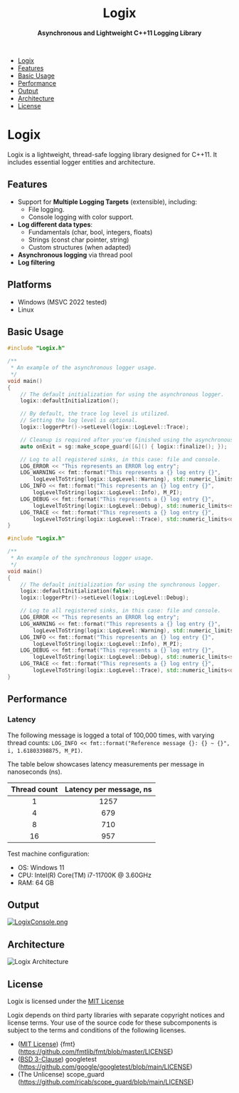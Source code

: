 <div align="center">
  <h1>Logix</h1>
  <p><b>Asynchronous and Lightweight C++11 Logging Library</b></p>
</div>

<br>

- [Logix](#logix)
- [Features](#features)
- [Basic Usage](#basic-usage)
- [Performance](#performance)
- [Output](#output)
- [Architecture](#architecture)
- [License](#license)

# Logix
Logix is a lightweight, thread-safe logging library designed for C++11.
It includes essential logger entities and architecture.

## Features
 - Support for **Multiple Logging Targets** (extensible), including:
	- File logging.
	- Console logging with color support.
 - **Log different data types**:
   - Fundamentals (char, bool, integers, floats)
   - Strings (const char pointer, string)
   - Custom structures (when adapted)
 - **Asynchronous logging** via thread pool
 - **Log filtering**
 
## Platforms
* Windows (MSVC 2022 tested)
* Linux

## Basic Usage
```c++
#include "Logix.h"

/** 
 * An example of the asynchronous logger usage.
 */
void main()
{
	// The default initialization for using the asynchronous logger.
	logix::defaultInitialization();

	// By default, the trace log level is utilized.
	// Setting the log level is optional.
	logix::loggerPtr()->setLevel(logix::LogLevel::Trace);

	// Cleanup is required after you've finished using the asynchronous logger.
	auto onExit = sg::make_scope_guard([&]() { logix::finalize(); });

	// Log to all registered sinks, in this case: file and console.
	LOG_ERROR << "This represents an ERROR log entry";
	LOG_WARNING << fmt::format("This represents a {} log entry {}",
		logLevelToString(logix::LogLevel::Warning), std::numeric_limits<int>::min());
	LOG_INFO << fmt::format("This represents an {} log entry {}",
		logLevelToString(logix::LogLevel::Info), M_PI);
	LOG_DEBUG << fmt::format("This represents a {} log entry {}",
		logLevelToString(logix::LogLevel::Debug), std::numeric_limits<size_t>::max());
	LOG_TRACE << fmt::format("This represents a {} log entry {}",
		logLevelToString(logix::LogLevel::Trace), std::numeric_limits<double>::max());
}
```

```c++
#include "Logix.h"

/**
 * An example of the synchronous logger usage.
 */
void main()
{
	// The default initialization for using the synchronous logger.
	logix::defaultInitialization(false);
	logix::loggerPtr()->setLevel(logix::LogLevel::Debug);

	// Log to all registered sinks, in this case: file and console.
	LOG_ERROR << "This represents an ERROR log entry";
	LOG_WARNING << fmt::format("This represents a {} log entry {}",
		logLevelToString(logix::LogLevel::Warning), std::numeric_limits<int>::min());
	LOG_INFO << fmt::format("This represents an {} log entry {}",
		logLevelToString(logix::LogLevel::Info), M_PI);
	LOG_DEBUG << fmt::format("This represents a {} log entry {}",
		logLevelToString(logix::LogLevel::Debug), std::numeric_limits<size_t>::max());
	LOG_TRACE << fmt::format("This represents a {} log entry {}",
		logLevelToString(logix::LogLevel::Trace), std::numeric_limits<double>::max());
}
```
## Performance

### Latency

The following message is logged a total of 100,000 times, with varying thread counts:
`LOG_INFO << fmt::format("Reference message {}: {} ~ {}", i, 1.61803398875, M_PI)`.

The table below showcases latency measurements per message in nanoseconds (ns).

| Thread count | Latency per message, ns |
|:------------:|:-----------------------:|
|      1       |          1257           |
|      4       |           679           |
|      8       |           710           |
|     16       |           957           |

Test machine configuration:
- OS: Windows 11
- CPU: Intel(R) Core(TM) i7-11700K @ 3.60GHz
- RAM: 64 GB

## Output
[![LogixConsole.png](https://github.com/Naguales/logix/assets/12149564/c35d6ea7-2760-4804-824a-25e0752c8465)](https://github.com/Naguales/logix/assets/12149564/c35d6ea7-2760-4804-824a-25e0752c8465)

## Architecture
![Logix Architecture](https://github.com/Naguales/logix/assets/12149564/6faa2429-2814-4605-bf39-d1bd8531e4c4)

## License
Logix is licensed under the [MIT License](http://opensource.org/licenses/MIT)

Logix depends on third party libraries with separate copyright notices and license terms.
Your use of the source code for these subcomponents is subject to the terms and conditions of the following licenses.

- ([MIT License](http://opensource.org/licenses/MIT)) {fmt} (https://github.com/fmtlib/fmt/blob/master/LICENSE)
- ([BSD 3-Clause](https://opensource.org/license/bsd-3-clause/)) googletest (https://github.com/google/googletest/blob/main/LICENSE)
- (The Unlicense) scope_guard (https://github.com/ricab/scope_guard/blob/main/LICENSE)
